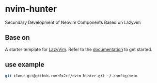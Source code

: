 # nvim-hunter

Secondary Development of Neovim Components Based on Lazyvim

## Base on

A starter template for [LazyVim](https://github.com/LazyVim/LazyVim).
Refer to the [documentation](https://lazyvim.github.io/installation) to get started.

## use example

```bash
git clone git@github.com:0x2cf/nvim-hunter.git ~/.config/nvim
```
